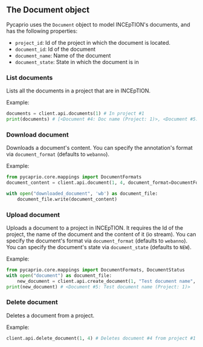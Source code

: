 ## The Document object

Pycaprio uses the `Document` object to model INCEpTION's documents, and has the following properties:

* `project_id`: Id of the project in which the document is located.
* `document_id`: Id of the document
* `document_name`: Name of the document
* `document_state`: State in which the document is in

### List documents
Lists all the documents in a project that are in INCEpTION.

Example:
```python
documents = client.api.documents(1) # In project #1
print(documents) # [<Document #4: Doc name (Project: 1)>, <Document #5: Doc name 2 (Project: 1)>]
```

### Download document
Downloads a document's content.
You can specify the annotation's format via `document_format` (defaults to `webanno`).

Example: 

```python
from pycaprio.core.mappings import DocumentFormats
document_content = client.api.document(1, 4, document_format=DocumentFormats.WEBANNO) # Downloads document 4 from project 1

with open("downloaded_document", 'wb') as document_file:
    document_file.write(document_content)
```

### Upload document
Uploads a document to a project in INCEpTION. It requires the Id of the project, the name of the document and the content of it (io stream).
You can specify the document's format via `document_format` (defaults to `webanno`).
You can specify the document's state via `document_state` (defaults to `NEW`).
 
Example:

```python
from pycaprio.core.mappings import DocumentFormats, DocumentStatus
with open("document") as document_file:
    new_document = client.api.create_document(1, "Test document name", document_file, document_format=DocumentFormats.WEBANNO, document_state=DocumentStatus.IN_PROGRESS)
print(new_document) # <Document #5: Test document name (Project: 1)>
```

### Delete document
Deletes a document from a project.

Example:

```python
client.api.delete_document(1, 4) # Deletes document #4 from project #1
```

